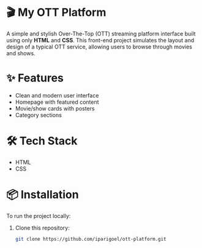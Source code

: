 # 🎬 My OTT Platform

A simple and stylish Over-The-Top (OTT) streaming platform interface built using only **HTML** and **CSS**. This front-end project simulates the layout and design of a typical OTT service, allowing users to browse through movies and shows.

# ✨ Features

- Clean and modern user interface
- Homepage with featured content
- Movie/show cards with posters
- Category sections

# 🛠 Tech Stack

- HTML
- CSS
 
# 📦 Installation

To run the project locally:

1. Clone this repository:
   ```bash
   git clone https://github.com/iparigoel/ott-platform.git
